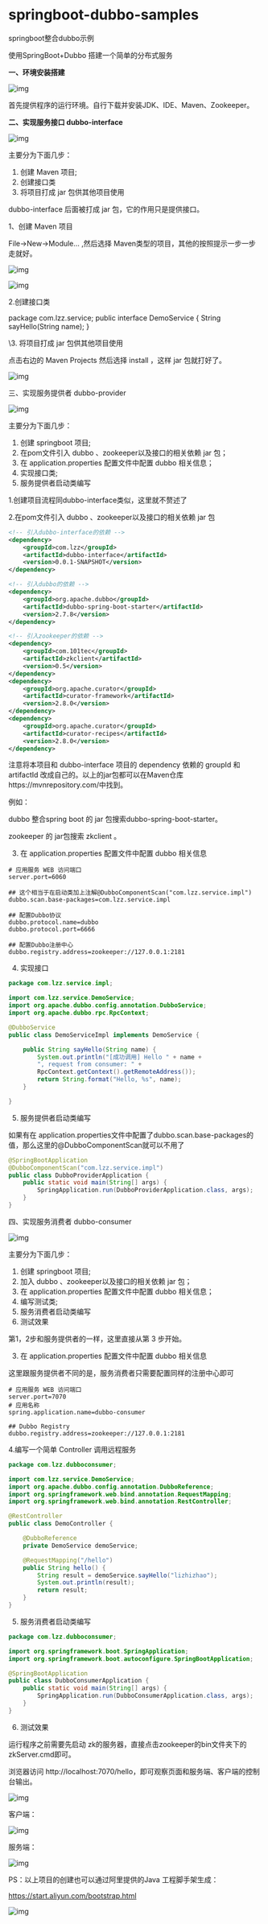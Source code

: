 # springboot-dubbo-samples
springboot整合dubbo示例

使用SpringBoot+Dubbo 搭建一个简单的分布式服务

**一、环境安装搭建**

![img](E:\学习\weixinobU7VjmjxthekHoIUfmi1zruRodc\6adb80b71dca409b888ef3dc2e70648f\clipboard.png)

首先提供程序的运行环境。自行下载并安装JDK、IDE、Maven、Zookeeper。

**二、实现服务接口 dubbo-interface**

![img](E:\学习\weixinobU7VjmjxthekHoIUfmi1zruRodc\58005423d0694d11a2cb8fadc959dbb2\clipboard.png)

主要分为下面几步：

1. 创建 Maven 项目;
2. 创建接口类
3. 将项目打成 jar 包供其他项目使用

dubbo-interface 后面被打成 jar 包，它的作用只是提供接口。

1、创建 Maven 项目

File->New->Module... ,然后选择 Maven类型的项目，其他的按照提示一步一步走就好。

![img](E:\学习\weixinobU7VjmjxthekHoIUfmi1zruRodc\dd67c1f11e4845d0a4954771ac19f89f\clipboard.png)

![img](E:\学习\weixinobU7VjmjxthekHoIUfmi1zruRodc\e3e1ba2274ff492abf3ced10e2fbe8c8\clipboard.png)

2.创建接口类

package com.lzz.service; public interface DemoService {    String sayHello(String name); }

\3. 将项目打成 jar 包供其他项目使用

点击右边的 Maven Projects 然后选择 install ，这样 jar 包就打好了。

![img](E:\学习\weixinobU7VjmjxthekHoIUfmi1zruRodc\f6144112ebe34b1ca6ccb7970dfe5ab3\clipboard.png)

三、实现服务提供者 dubbo-provider

![img](E:\学习\weixinobU7VjmjxthekHoIUfmi1zruRodc\f24c239b1d804784aef73570b12aea47\clipboard.png)

主要分为下面几步：

1. 创建 springboot 项目;
2. 在pom文件引入 dubbo 、zookeeper以及接口的相关依赖 jar 包；
3. 在 application.properties 配置文件中配置 dubbo 相关信息；
4. 实现接口类;
5. 服务提供者启动类编写

1.创建项目流程同dubbo-interface类似，这里就不赘述了

2.在pom文件引入 dubbo 、zookeeper以及接口的相关依赖 jar 包

```xml
<!-- 引入dubbo-interface的依赖 -->
<dependency>
    <groupId>com.lzz</groupId>
    <artifactId>dubbo-interface</artifactId>
    <version>0.0.1-SNAPSHOT</version>
</dependency>

<!-- 引入dubbo的依赖 -->
<dependency>
    <groupId>org.apache.dubbo</groupId>
    <artifactId>dubbo-spring-boot-starter</artifactId>
    <version>2.7.8</version>
</dependency>

<!-- 引入zookeeper的依赖 -->
<dependency>
    <groupId>com.101tec</groupId>
    <artifactId>zkclient</artifactId>
    <version>0.5</version>
</dependency>
<dependency>
    <groupId>org.apache.curator</groupId>
    <artifactId>curator-framework</artifactId>
    <version>2.8.0</version>
</dependency>
<dependency>
    <groupId>org.apache.curator</groupId>
    <artifactId>curator-recipes</artifactId>
    <version>2.8.0</version>
</dependency>
```

注意将本项目和 dubbo-interface 项目的 dependency 依赖的 groupId 和 artifactId 改成自己的。以上的jar包都可以在Maven仓库https://mvnrepository.com/中找到。

例如：

dubbo 整合spring boot 的 jar 包搜索dubbo-spring-boot-starter。

zookeeper 的 jar包搜索 zkclient 。

3. 在 application.properties 配置文件中配置 dubbo 相关信息

```properties
# 应用服务 WEB 访问端口
server.port=6060

## 这个相当于在启动类加上注解@DubboComponentScan("com.lzz.service.impl")
dubbo.scan.base-packages=com.lzz.service.impl

## 配置Dubbo协议
dubbo.protocol.name=dubbo
dubbo.protocol.port=6666

## 配置Dubbo注册中心
dubbo.registry.address=zookeeper://127.0.0.1:2181
```

4. 实现接口

```java
package com.lzz.service.impl;

import com.lzz.service.DemoService;
import org.apache.dubbo.config.annotation.DubboService;
import org.apache.dubbo.rpc.RpcContext;

@DubboService
public class DemoServiceImpl implements DemoService {

    public String sayHello(String name) {
        System.out.println("[成功调用] Hello " + name + 
        ", request from consumer: " + 
        RpcContext.getContext().getRemoteAddress());
        return String.format("Hello, %s", name);
    }

}
```

5. 服务提供者启动类编写

如果有在 application.properties文件中配置了dubbo.scan.base-packages的值，那么这里的@DubboComponentScan就可以不用了

```java
@SpringBootApplication
@DubboComponentScan("com.lzz.service.impl")
public class DubboProviderApplication {
    public static void main(String[] args) {
        SpringApplication.run(DubboProviderApplication.class, args);
    }
}
```

四、实现服务消费者 dubbo-consumer

![img](E:\学习\weixinobU7VjmjxthekHoIUfmi1zruRodc\a429a90f365248e384703a2de4439b3d\clipboard.png)

主要分为下面几步：

1. 创建 springboot 项目;
2. 加入 dubbo 、zookeeper以及接口的相关依赖 jar 包；
3. 在 application.properties 配置文件中配置 dubbo 相关信息；
4. 编写测试类;
5. 服务消费者启动类编写
6. 测试效果

第1，2步和服务提供者的一样，这里直接从第 3 步开始。

3. 在 application.properties 配置文件中配置 dubbo 相关信息

这里跟服务提供者不同的是，服务消费者只需要配置同样的注册中心即可

```properties
# 应用服务 WEB 访问端口
server.port=7070
# 应用名称
spring.application.name=dubbo-consumer

## Dubbo Registry
dubbo.registry.address=zookeeper://127.0.0.1:2181
```

4.编写一个简单 Controller 调用远程服务

```java
package com.lzz.dubboconsumer;

import com.lzz.service.DemoService;
import org.apache.dubbo.config.annotation.DubboReference;
import org.springframework.web.bind.annotation.RequestMapping;
import org.springframework.web.bind.annotation.RestController;

@RestController
public class DemoController {

    @DubboReference
    private DemoService demoService;

    @RequestMapping("/hello")
    public String hello() {
        String result = demoService.sayHello("lizhizhao");
        System.out.println(result);
        return result;
    }
}
```

5. 服务消费者启动类编写

```java
package com.lzz.dubboconsumer;

import org.springframework.boot.SpringApplication;
import org.springframework.boot.autoconfigure.SpringBootApplication;

@SpringBootApplication
public class DubboConsumerApplication {
    public static void main(String[] args) {
        SpringApplication.run(DubboConsumerApplication.class, args);
    }
}
```

6. 测试效果

运行程序之前需要先启动 zk的服务器，直接点击zookeeper的bin文件夹下的zkServer.cmd即可。

浏览器访问 http://localhost:7070/hello，即可观察页面和服务端、客户端的控制台输出。

![img](E:\学习\weixinobU7VjmjxthekHoIUfmi1zruRodc\5c710770410a48c8b8688f90d0222f7b\clipboard.png)

客户端：

![img](E:\学习\weixinobU7VjmjxthekHoIUfmi1zruRodc\ec8f0d431f7c4fd787e48933fa0fba3b\clipboard.png)

服务端：

![img](E:\学习\weixinobU7VjmjxthekHoIUfmi1zruRodc\abcda6a2048a4c1983e9a396617789e4\clipboard.png)

PS：以上项目的创建也可以通过阿里提供的Java 工程脚手架生成：

https://start.aliyun.com/bootstrap.html

![img](E:\学习\weixinobU7VjmjxthekHoIUfmi1zruRodc\33f0799f79a44035aeb3ae7fd53bb724\clipboard.png)
